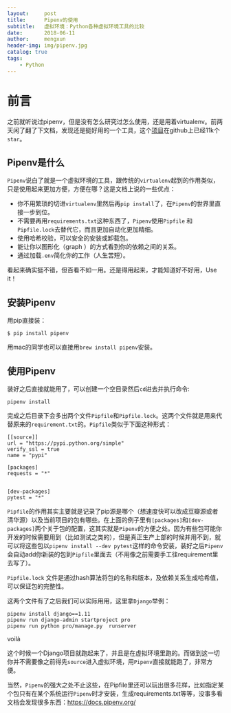 ```yaml
---
layout:     post
title:      Pipenv的使用
subtitle:   虚拟环境：Python各种虚拟环境工具的比较
date:       2018-06-11
author:     mengxun
header-img: img/pipenv.jpg
catalog: true
tags:
    - Python
---
```



# 前言

之前就听说过pipenv，但是没有怎么研究过怎么使用，还是用着virtualenv。前两天闲了翻了下文档，发现还是挺好用的一个工具，这个[项目](https://github.com/pypa/pipenv)在github上已经11k个`star`。

## Pipenv是什么

`Pipenv`说白了就是一个虚拟环境的工具，跟传统的`virtualenv`起到的作用类似，只是使用起来更加方便，方便在哪？这是文档上说的一些优点：
- 你不用繁琐的切进`virtualenv`里然后再`pip install`了，在`Pipenv`的世界里直接一步到位。
- 不需要再用`requirements.txt`这种东西了，`Pipenv`使用`Pipfile` 和`Pipfile.lock`去替代它，而且更加自动化更加精细。
- 使用哈希校验，可以安全的安装或卸载包。
- 能让你以图形化（graph ）的方式看到你的依赖之间的关系。
- 通过加载`.env`简化你的工作（人生苦短）。

看起来确实挺不错，但百看不如一用。还是得用起来，才能知道好不好用，Use it！

## 安装Pipenv

用pip直接装：

```
$ pip install pipenv
```

用mac的同学也可以直接用`brew install pipenv`安装。

## 使用Pipenv

装好之后直接就能用了，可以创建一个空目录然后`cd`进去并执行命令:

```
pipenv install
```

完成之后目录下会多出两个文件`Pipfile`和`Pipfile.lock`。这两个文件就是用来代替原来的`requirement.txt`的。`Pipfile`类似于下面这种形式：
```
[[source]]
url = "https://pypi.python.org/simple"
verify_ssl = true
name = "pypi"

[packages]
requests = "*"


[dev-packages]
pytest = "*"
```

`Pipfile`的作用其实主要就是记录了pip源是哪个（想速度快可以改成豆瓣源或者清华源）以及当前项目的包有哪些。在上面的例子里有`[packages]`和`[dev-packages]`两个关于包的配置，这其实就是`Pipenv`的方便之处。因为有些包可能你开发的时候需要用到（比如测试之类的），但是真正生产上部的时候并用不到，就可以将这些包以`pipenv install --dev pytest`这样的命令安装，装好之后`Pipenv`会自动add你新装的包到`Pipfile`里面去（不用像之前需要手工往requirement里去写了）。

`Pipfile.lock` 文件是通过hash算法将包的名称和版本，及依赖关系生成哈希值，可以保证包的完整性。

这两个文件有了之后我们可以实际用用，这里拿`Django`举例：

```
pipenv install django==1.11
pipenv run django-admin startproject pro
pipenv run python pro/manage.py  runserver
```

voilà

这个时候一个Django项目就跑起来了，并且是在虚拟环境里跑的。而做到这一切你并不需要像之前得先`source`进入虚拟环境，用`Pipenv`直接就能跑了，非常方便。

当然，`Pipenv`的强大之处不止这些，在Pipfile里还可以玩出很多花样，比如指定某个包只有在某个系统运行`Pipenv`时才安装，生成requirements.txt等等，没事多看文档会发现很多东西：https://docs.pipenv.org/


